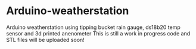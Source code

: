 # Arduino-weatherstation
Arduino weatherstation using tipping bucket rain gauge, ds18b20 temp sensor and 3d printed anenometer 
This is still a work in progress
code and STL files will be uploaded soon!
